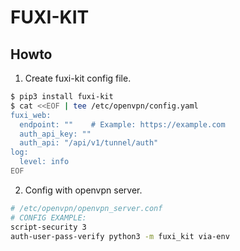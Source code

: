 # FUXI-KIT

## Howto

1. Create fuxi-kit config file.

```sh
$ pip3 install fuxi-kit
$ cat <<EOF | tee /etc/openvpn/config.yaml
fuxi_web:
  endpoint: ""    # Example: https://example.com
  auth_api_key: ""
  auth_api: "/api/v1/tunnel/auth"
log:
  level: info
EOF
```

2. Config with openvpn server.

```sh
# /etc/openvpn/openvpn_server.conf
# CONFIG EXAMPLE:
script-security 3
auth-user-pass-verify python3 -m fuxi_kit via-env
```
